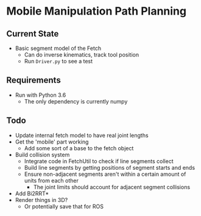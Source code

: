 # Mobile Manipulation Path Planning

## Current State
* Basic segment model of the Fetch
    * Can do inverse kinematics, track tool position
    * Run `Driver.py` to see a test

## Requirements
* Run with Python 3.6
    * The only dependency is currently numpy

## Todo
* Update internal fetch model to have real joint lengths
* Get the 'mobile' part working
    * Add some sort of a base to the fetch object
* Build collision system
    * Integrate code in FetchUtil to check if line segments collect
    * Build line segments by getting positions of segment starts and ends
    * Ensure non-adjacent segments aren't within a certain amount of units from each other
        * The joint limits should account for adjacent segment collisions
* Add Bi2RRT*
* Render things in 3D?
    * Or potentially save that for ROS